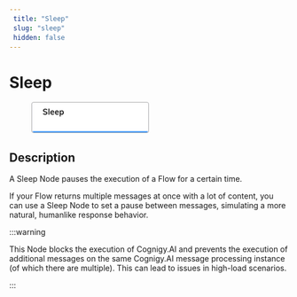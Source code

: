 ```yaml
---
 title: "Sleep" 
 slug: "sleep" 
 hidden: false 
---
```


# Sleep

<figure>
  <img class="image-center" src="../../../../../static/img/_assets/ai/resource/node-reference/logic/sleep.png" width="50%" />
</figure>

## Description

A Sleep Node pauses the execution of a Flow for a certain time.

If your Flow returns multiple messages at once with a lot of content, you can use a Sleep Node to set a pause between messages, simulating a more natural, humanlike response behavior.

:::warning

  This Node blocks the execution of Cognigy.AI and prevents the execution of additional messages on the same Cognigy.AI message processing instance (of which there are multiple). This can lead to issues in high-load scenarios.

:::

